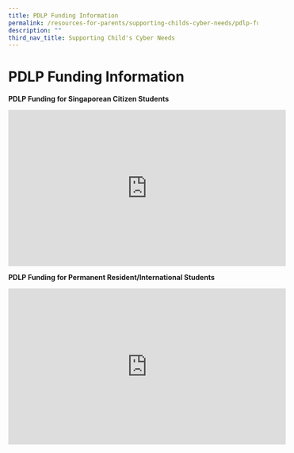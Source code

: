 ```yaml
---
title: PDLP Funding Information
permalink: /resources-for-parents/supporting-childs-cyber-needs/pdlp-funding-information/permalink/
description: ""
third_nav_title: Supporting Child's Cyber Needs
---
```


PDLP Funding Information
========================

**PDLP Funding for Singaporean Citizen Students**

<iframe width="560" height="315" src="https://www.youtube.com/embed/2TJWpeLkOuQ" title="TWSS PDLP FUNDING (SINGAPOREAN CITIZEN STUDENTS)" frameborder="0" allow="accelerometer; autoplay; clipboard-write; encrypted-media; gyroscope; picture-in-picture" allowfullscreen></iframe>

**PDLP Funding for Permanent Resident/International Students**

<iframe width="560" height="315" src="https://www.youtube.com/embed/Zm_4-B-uY2U" title="TWSS PDLP FUNDING (PERMANENT RESIDENTS/INTERNATIONAL STUDENTS)" frameborder="0" allow="accelerometer; autoplay; clipboard-write; encrypted-media; gyroscope; picture-in-picture" allowfullscreen></iframe>